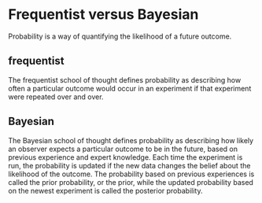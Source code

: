 # Frequentist versus Bayesian

Probability is a way of quantifying the likelihood of a future outcome.

## frequentist
The frequentist school of thought defines probability as describing how often a particular outcome would occur in an experiment if that experiment were repeated over and over.

## Bayesian
The Bayesian school of thought defines probability as describing how likely an observer expects a particular outcome to be in the future, based on previous experience and expert knowledge. Each time the experiment is run, the probability is updated if the new data changes the belief about the likelihood of the outcome. The probability based on previous experiences is called the prior probability, or the prior, while the updated probability based on the newest experiment is called the posterior probability.